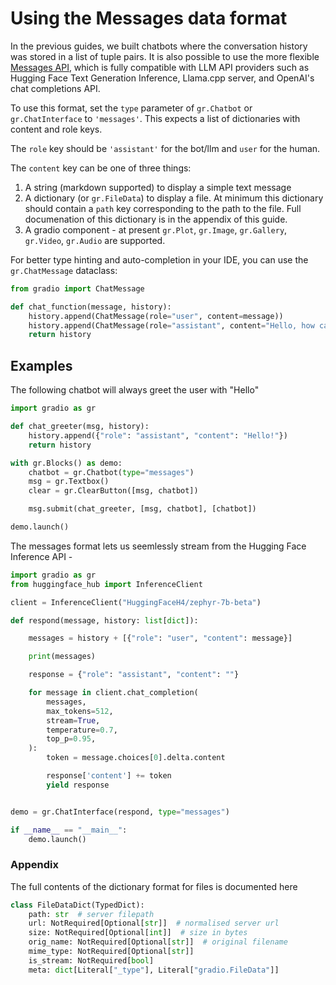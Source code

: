 # Using the Messages data format

In the previous guides, we built chatbots where the conversation history was stored in a list of tuple pairs.
It is also possible to use the more flexible [Messages API](https://huggingface.co/docs/text-generation-inference/en/messages_api#messages-api), which is fully compatible with LLM API providers such as Hugging Face Text Generation Inference, Llama.cpp server, and OpenAI's chat completions API.

To use this format, set the `type` parameter of `gr.Chatbot` or `gr.ChatInterface` to `'messages'`. This expects a list of dictionaries with content and role keys.

The `role` key should be `'assistant'` for the bot/llm and `user` for the human.

The `content` key can be one of three things:

1. A string (markdown supported) to display a simple text message
2. A dictionary (or `gr.FileData`) to display a file. At minimum this dictionary should contain a `path` key corresponding to the path to the file. Full documenation of this dictionary is in the appendix of this guide.
3. A gradio component - at present `gr.Plot`, `gr.Image`, `gr.Gallery`, `gr.Video`, `gr.Audio` are supported. 

For better type hinting and auto-completion in your IDE, you can use the `gr.ChatMessage` dataclass:

```python
from gradio import ChatMessage

def chat_function(message, history):
    history.append(ChatMessage(role="user", content=message))
    history.append(ChatMessage(role="assistant", content="Hello, how can I help you?"))
    return history
```

## Examples

The following chatbot will always greet the user with "Hello"

```python
import gradio as gr

def chat_greeter(msg, history):
    history.append({"role": "assistant", "content": "Hello!"})
    return history

with gr.Blocks() as demo:
    chatbot = gr.Chatbot(type="messages")
    msg = gr.Textbox()
    clear = gr.ClearButton([msg, chatbot])

    msg.submit(chat_greeter, [msg, chatbot], [chatbot])

demo.launch()
```

The messages format lets us seemlessly stream from the Hugging Face Inference API -

```python
import gradio as gr
from huggingface_hub import InferenceClient

client = InferenceClient("HuggingFaceH4/zephyr-7b-beta")

def respond(message, history: list[dict]):

    messages = history + [{"role": "user", "content": message}]

    print(messages)

    response = {"role": "assistant", "content": ""}

    for message in client.chat_completion(
        messages,
        max_tokens=512,
        stream=True,
        temperature=0.7,
        top_p=0.95,
    ):
        token = message.choices[0].delta.content

        response['content'] += token
        yield response


demo = gr.ChatInterface(respond, type="messages")

if __name__ == "__main__":
    demo.launch()
```


### Appendix

The full contents of the dictionary format for files is documented here

```python
class FileDataDict(TypedDict):
    path: str  # server filepath
    url: NotRequired[Optional[str]]  # normalised server url
    size: NotRequired[Optional[int]]  # size in bytes
    orig_name: NotRequired[Optional[str]]  # original filename
    mime_type: NotRequired[Optional[str]]
    is_stream: NotRequired[bool]
    meta: dict[Literal["_type"], Literal["gradio.FileData"]]
```
